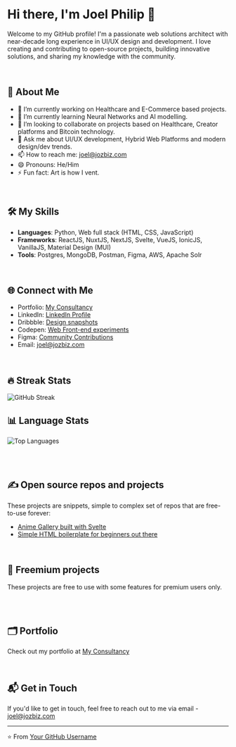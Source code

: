 # Hi there, I'm Joel Philip 👋

Welcome to my GitHub profile! I'm a passionate web solutions architect with near-decade long experience in UI/UX design and development. I love creating and contributing to open-source projects, building innovative solutions, and sharing my knowledge with the community.

<br/>

## 🚀 About Me

- 🔭 I’m currently working on Healthcare and E-Commerce based projects.
- 🌱 I’m currently learning Neural Networks and AI modelling.
- 👯 I’m looking to collaborate on projects based on Healthcare, Creator platforms and Bitcoin technology.
- 💬 Ask me about UI/UX development, Hybrid Web Platforms and modern design/dev trends.
- 📫 How to reach me: joel@jozbiz.com
- 😄 Pronouns: He/Him
- ⚡ Fun fact: Art is how I vent.

<br/>

## 🛠️ My Skills

- **Languages**: Python, Web full stack (HTML, CSS, JavaScript)
- **Frameworks**: ReactJS, NuxtJS, NextJS, Svelte, VueJS, IonicJS, VanillaJS, Material Design (MUI)
- **Tools**: Postgres, MongoDB, Postman, Figma, AWS, Apache Solr

<br/>

## 🌐 Connect with Me

- Portfolio: [My Consultancy](https://jozbiz.com/)
- LinkedIn: [LinkedIn Profile](https://in.linkedin.com/in/thejp)
- Dribbble: [Design snapshots](https://dribbble.com/jozbiz_jp) 
- Codepen: [Web Front-end experiments](https://codepen.io/jozbiz_jp)
- Figma: [Community Contributions](https://www.figma.com/@jozbiz_jp)
- Email: joel@jozbiz.com

<br/>

## 🔥 Streak Stats

![GitHub Streak](https://github-readme-streak-stats.herokuapp.com/?user=jozbiz-jp&theme=dark)

## 📊 Language Stats

![Top Languages](https://github-readme-stats.vercel.app/api/top-langs/?username=jozbiz-jp&layout=compact&theme=dark)

<br/><br/>

## ✍️ Open source repos and projects

These projects are snippets, simple to complex set of repos that are free-to-use forever:
<!-- FREE-PROJECTS:START -->
- [Anime Gallery built with Svelte](https://github.com/jozbiz-jp/svelte-anime-gallery)
- [Simple HTML boilerplate for beginners out there](https://github.com/jozbiz-jp/simple-html-boilerplate)
<!-- FREE-PROJECTS:END -->

<br/>

## 🚀 Freemium projects

These projects are free to use with some features for premium users only.
<!-- PREMIUM-PROJECTS:START -->
<!-- PREMIUM-PROJECTS:END -->

<br/><br/>

## 🗂️ Portfolio

Check out my portfolio at [My Consultancy](https://jozbiz.com/)

<br/>

## 📬 Get in Touch

If you'd like to get in touch, feel free to reach out to me via email - joel@jozbiz.com

---

⭐️ From [Your GitHub Username](https://github.com/jozbiz-jp)
